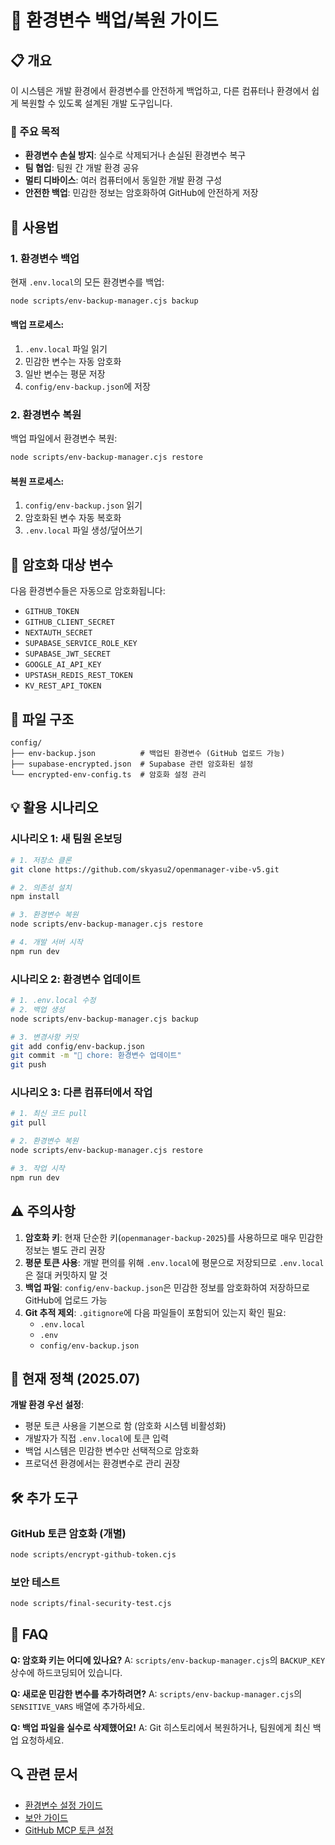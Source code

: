 # 🔄 환경변수 백업/복원 가이드

## 📋 개요

이 시스템은 개발 환경에서 환경변수를 안전하게 백업하고, 다른 컴퓨터나 환경에서 쉽게 복원할 수 있도록 설계된 개발 도구입니다.

### 🎯 주요 목적

- **환경변수 손실 방지**: 실수로 삭제되거나 손실된 환경변수 복구
- **팀 협업**: 팀원 간 개발 환경 공유
- **멀티 디바이스**: 여러 컴퓨터에서 동일한 개발 환경 구성
- **안전한 백업**: 민감한 정보는 암호화하여 GitHub에 안전하게 저장

## 🚀 사용법

### 1. 환경변수 백업

현재 `.env.local`의 모든 환경변수를 백업:

```bash
node scripts/env-backup-manager.cjs backup
```

#### 백업 프로세스:

1. `.env.local` 파일 읽기
2. 민감한 변수는 자동 암호화
3. 일반 변수는 평문 저장
4. `config/env-backup.json`에 저장

### 2. 환경변수 복원

백업 파일에서 환경변수 복원:

```bash
node scripts/env-backup-manager.cjs restore
```

#### 복원 프로세스:

1. `config/env-backup.json` 읽기
2. 암호화된 변수 자동 복호화
3. `.env.local` 파일 생성/덮어쓰기

## 🔐 암호화 대상 변수

다음 환경변수들은 자동으로 암호화됩니다:

- `GITHUB_TOKEN`
- `GITHUB_CLIENT_SECRET`
- `NEXTAUTH_SECRET`
- `SUPABASE_SERVICE_ROLE_KEY`
- `SUPABASE_JWT_SECRET`
- `GOOGLE_AI_API_KEY`
- `UPSTASH_REDIS_REST_TOKEN`
- `KV_REST_API_TOKEN`

## 📁 파일 구조

```
config/
├── env-backup.json          # 백업된 환경변수 (GitHub 업로드 가능)
├── supabase-encrypted.json  # Supabase 관련 암호화된 설정
└── encrypted-env-config.ts  # 암호화 설정 관리
```

## 💡 활용 시나리오

### 시나리오 1: 새 팀원 온보딩

```bash
# 1. 저장소 클론
git clone https://github.com/skyasu2/openmanager-vibe-v5.git

# 2. 의존성 설치
npm install

# 3. 환경변수 복원
node scripts/env-backup-manager.cjs restore

# 4. 개발 서버 시작
npm run dev
```

### 시나리오 2: 환경변수 업데이트

```bash
# 1. .env.local 수정
# 2. 백업 생성
node scripts/env-backup-manager.cjs backup

# 3. 변경사항 커밋
git add config/env-backup.json
git commit -m "🔧 chore: 환경변수 업데이트"
git push
```

### 시나리오 3: 다른 컴퓨터에서 작업

```bash
# 1. 최신 코드 pull
git pull

# 2. 환경변수 복원
node scripts/env-backup-manager.cjs restore

# 3. 작업 시작
npm run dev
```

## ⚠️ 주의사항

1. **암호화 키**: 현재 단순한 키(`openmanager-backup-2025`)를 사용하므로 매우 민감한 정보는 별도 관리 권장
2. **평문 토큰 사용**: 개발 편의를 위해 `.env.local`에 평문으로 저장되므로 `.env.local`은 절대 커밋하지 말 것
3. **백업 파일**: `config/env-backup.json`은 민감한 정보를 암호화하여 저장하므로 GitHub에 업로드 가능
4. **Git 추적 제외**: `.gitignore`에 다음 파일들이 포함되어 있는지 확인 필요:
   - `.env.local`
   - `.env`
   - `config/env-backup.json`

## 🔑 현재 정책 (2025.07)

**개발 환경 우선 설정**:

- 평문 토큰 사용을 기본으로 함 (암호화 시스템 비활성화)
- 개발자가 직접 `.env.local`에 토큰 입력
- 백업 시스템은 민감한 변수만 선택적으로 암호화
- 프로덕션 환경에서는 환경변수로 관리 권장

## 🛠️ 추가 도구

### GitHub 토큰 암호화 (개별)

```bash
node scripts/encrypt-github-token.cjs
```

### 보안 테스트

```bash
node scripts/final-security-test.cjs
```

## 📝 FAQ

**Q: 암호화 키는 어디에 있나요?**
A: `scripts/env-backup-manager.cjs`의 `BACKUP_KEY` 상수에 하드코딩되어 있습니다.

**Q: 새로운 민감한 변수를 추가하려면?**
A: `scripts/env-backup-manager.cjs`의 `SENSITIVE_VARS` 배열에 추가하세요.

**Q: 백업 파일을 실수로 삭제했어요!**
A: Git 히스토리에서 복원하거나, 팀원에게 최신 백업 요청하세요.

## 🔍 관련 문서

- [환경변수 설정 가이드](../setup/ENV-SETUP-QUICKSTART.md)
- [보안 가이드](../security-complete-guide.md)
- [GitHub MCP 토큰 설정](../setup/github-mcp-token-setup.md)
